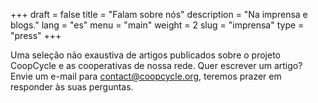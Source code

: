 +++
draft = false
title = "Falam sobre nós"
description = "Na imprensa e blogs."
lang = "es"
menu = "main"
weight = 2
slug = "imprensa"
type = "press"
+++

Uma seleção não exaustiva de artigos publicados sobre o projeto CoopCycle e as cooperativas de nossa rede.
Quer escrever um artigo? Envie um e-mail para <a href="mailto:contact@coopcycle.org">contact@coopcycle.org</a>, teremos prazer em responder às suas perguntas.

